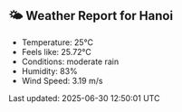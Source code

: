 <!-- WEATHER-START -->
## 🌤 Weather Report for Hanoi

- Temperature: 25°C
- Feels like: 25.72°C
- Conditions: moderate rain
- Humidity: 83%
- Wind Speed: 3.19 m/s

Last updated: 2025-06-30 12:50:01 UTC
<!-- WEATHER-END -->
